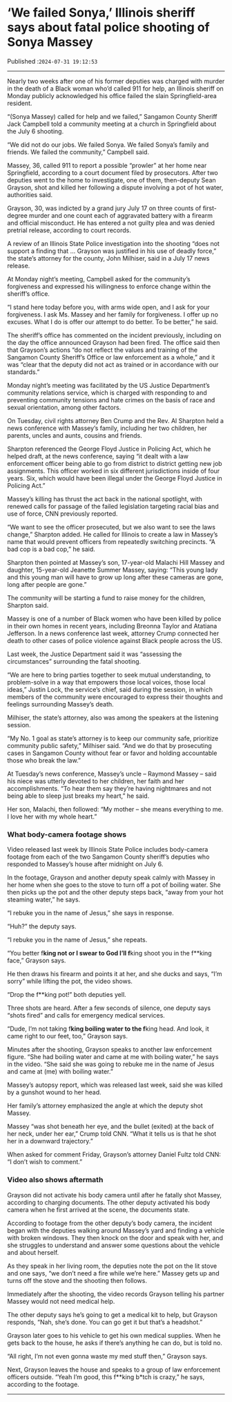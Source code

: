 # ‘We failed Sonya,’ Illinois sheriff says about fatal police shooting of Sonya Massey

Published :`2024-07-31 19:12:53`

---

Nearly two weeks after one of his former deputies was charged with murder in the death of a Black woman who’d called 911 for help, an Illinois sheriff on Monday publicly acknowledged his office failed the slain Springfield-area resident.

“(Sonya Massey) called for help and we failed,” Sangamon County Sheriff Jack Campbell told a community meeting at a church in Springfield about the July 6 shooting.

“We did not do our jobs. We failed Sonya. We failed Sonya’s family and friends. We failed the community,” Campbell said.

Massey, 36, called 911 to report a possible “prowler” at her home near Springfield, according to a court document filed by prosecutors. After two deputies went to the home to investigate, one of them, then-deputy Sean Grayson, shot and killed her following a dispute involving a pot of hot water, authorities said.

Grayson, 30, was indicted by a grand jury July 17 on three counts of first-degree murder and one count each of aggravated battery with a firearm and official misconduct. He has entered a not guilty plea and was denied pretrial release, according to court records.

A review of an Illinois State Police investigation into the shooting “does not support a finding that … Grayson was justified in his use of deadly force,” the state’s attorney for the county, John Milhiser, said in a July 17 news release.

At Monday night’s meeting, Campbell asked for the community’s forgiveness and expressed his willingness to enforce change within the sheriff’s office.

“I stand here today before you, with arms wide open, and I ask for your forgiveness. I ask Ms. Massey and her family for forgiveness. I offer up no excuses. What I do is offer our attempt to do better. To be better,” he said.

The sheriff’s office has commented on the incident previously, including on the day the office announced Grayson had been fired. The office said then that Grayson’s actions “do not reflect the values and training of the Sangamon County Sheriff’s Office or law enforcement as a whole,” and it was “clear that the deputy did not act as trained or in accordance with our standards.”

Monday night’s meeting was facilitated by the US Justice Department’s community relations service, which is charged with responding to and preventing community tensions and hate crimes on the basis of race and sexual orientation, among other factors.

On Tuesday, civil rights attorney Ben Crump and the Rev. Al Sharpton held a news conference with Massey’s family, including her two children, her parents, uncles and aunts, cousins and friends.

Sharpton referenced the George Floyd Justice in Policing Act, which he helped draft, at the news conference, saying “it dealt with a law enforcement officer being able to go from district to district getting new job assignments. This officer worked in six different jurisdictions inside of four years. Six, which would have been illegal under the George Floyd Justice in Policing Act.”

Massey’s killing has thrust the act back in the national spotlight, with renewed calls for passage of the failed legislation targeting racial bias and use of force, CNN previously reported.

“We want to see the officer prosecuted, but we also want to see the laws change,” Sharpton added. He called for Illinois to create a law in Massey’s name that would prevent  officers from repeatedly switching precincts. “A bad cop is a bad cop,” he said.

Sharpton then pointed at Massey’s son, 17-year-old Malachi Hill Massey and daughter, 15-year-old Jeanette Summer Massey, saying: “This young lady and this young man will have to grow up long after these cameras are gone, long after people are gone.”

The community will be starting a fund to raise money for the children, Sharpton said.

Massey is one of a number of Black women who have been killed by police in their own homes in recent years, including Breonna Taylor and Atatiana Jefferson. In a news conference last week, attorney Crump connected her death to other cases of police violence against Black people across the US.

Last week, the Justice Department said it was “assessing the circumstances” surrounding the fatal shooting.

“We are here to bring parties together to seek mutual understanding, to problem-solve in a way that empowers those local voices, those local ideas,” Justin Lock, the service’s chief, said during the session, in which members of the community were encouraged to express their thoughts and feelings surrounding Massey’s death.

Milhiser, the state’s attorney, also was among the speakers at the listening session.

“My No. 1 goal as state’s attorney is to keep our community safe, prioritize community public safety,” Milhiser said. “And we do that by prosecuting cases in Sangamon County without fear or favor and holding accountable those who break the law.”

At Tuesday’s news conference, Massey’s uncle – Raymond Massey – said his niece was utterly devoted to her children, her faith and her accomplishments. “To hear them say they’re having nightmares and not being able to sleep just breaks my heart,” he said.

Her son, Malachi, then followed: “My mother – she means everything to me. I love her with my whole heart.”

### What body-camera footage shows

Video released last week by Illinois State Police includes body-camera footage from each of the two Sangamon County sheriff’s deputies who responded to Massey’s house after midnight on July 6.

In the footage, Grayson and another deputy speak calmly with Massey in her home when she goes to the stove to turn off a pot of boiling water. She then picks up the pot and the other deputy steps back, “away from your hot steaming water,” he says.

“I rebuke you in the name of Jesus,” she says in response.

“Huh?” the deputy says.

“I rebuke you in the name of Jesus,” she repeats.

“You better f**king not or I swear to God I’ll f**king shoot you in the f**king face,” Grayson says.

He then draws his firearm and points it at her, and she ducks and says, “I’m sorry” while lifting the pot, the video shows.

“Drop the f**king pot!” both deputies yell.

Three shots are heard. After a few seconds of silence, one deputy says “shots fired” and calls for emergency medical services.

“Dude, I’m not taking f**king boiling water to the f**king head. And look, it came right to our feet, too,” Grayson says.

Minutes after the shooting, Grayson speaks to another law enforcement figure. “She had boiling water and came at me with boiling water,” he says in the video. “She said she was going to rebuke me in the name of Jesus and came at (me) with boiling water.”

Massey’s autopsy report, which was released last week, said she was killed by a gunshot wound to her head.

Her family’s attorney emphasized the angle at which the deputy shot Massey.

Massey “was shot beneath her eye, and the bullet (exited) at the back of her neck, under her ear,” Crump told CNN. “What it tells us is that he shot her in a downward trajectory.”

When asked for comment Friday, Grayson’s attorney Daniel Fultz told CNN: “I don’t wish to comment.”

### Video also shows aftermath

Grayson did not activate his body camera until after he fatally shot Massey, according to charging documents. The other deputy activated his body camera when he first arrived at the scene, the documents state.

According to footage from the other deputy’s body camera, the incident began with the deputies walking around Massey’s yard and finding a vehicle with broken windows. They then knock on the door and speak with her, and she struggles to understand and answer some questions about the vehicle and about herself.

As they speak in her living room, the deputies note the pot on the lit stove and one says, “we don’t need a fire while we’re here.” Massey gets up and turns off the stove and the shooting then follows.

Immediately after the shooting, the video records Grayson telling his partner Massey would not need medical help.

The other deputy says he’s going to get a medical kit to help, but Grayson responds, “Nah, she’s done. You can go get it but that’s a headshot.”

Grayson later goes to his vehicle to get his own medical supplies. When he gets back to the house, he asks if there’s anything he can do, but is told no.

“All right, I’m not even gonna waste my med stuff then,” Grayson says.

Next, Grayson leaves the house and speaks to a group of law enforcement officers outside. “Yeah I’m good, this f**king b*tch is crazy,” he says, according to the footage.

---

